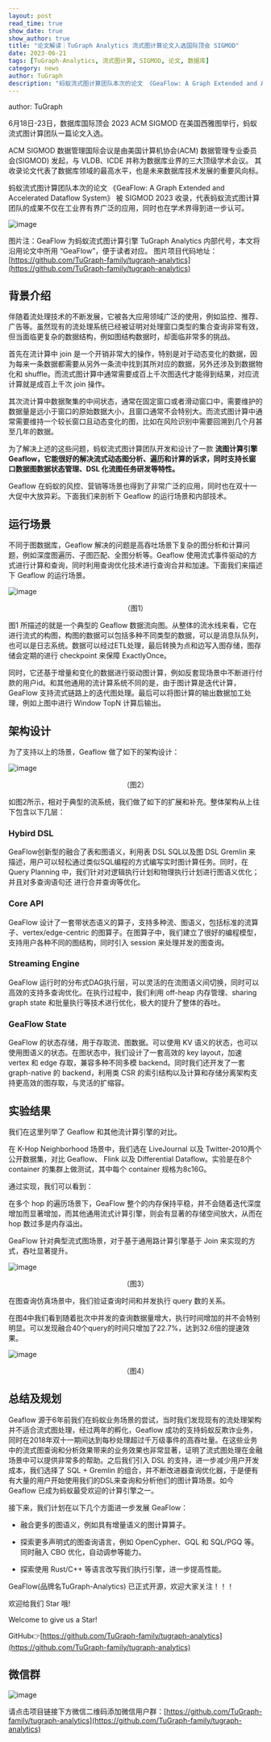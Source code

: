 ```yaml
---
layout: post
read_time: true
show_date: true
show_author: true
title: "论文解读｜TuGraph Analytics 流式图计算论文入选国际顶会 SIGMOD"
date: 2023-06-21
tags: [TuGraph-Analytics, 流式图计算, SIGMOD, 论文, 数据库]
category: news
author: TuGraph
description: "蚂蚁流式图计算团队本次的论文 《GeaFlow: A Graph Extended and Accelerated Dataflow System》 被 SIGMOD 2023 收录，代表蚂蚁流式图计算团队的成果不仅在工业界有界广泛的应用，同时也在学术界得到进一步认可。"
---
```

author: TuGraph

6月18日-23日，数据库国际顶会 2023 ACM SIGMOD 在美国西雅图举行，蚂蚁流式图计算团队一篇论文入选。

ACM SIGMOD 数据管理国际会议是由美国计算机协会(ACM) 数据管理专业委员会(SIGMOD) 发起，与 VLDB、ICDE 并称为数据库业界的三大顶级学术会议。
其收录论文代表了数据库领域的最高水平，也是未来数据库技术发展的重要风向标。

蚂蚁流式图计算团队本次的论文 《GeaFlow: A Graph Extended and Accelerated Dataflow System》 被 SIGMOD 2023 收录，代表蚂蚁流式图计算团队的成果不仅在工业界有界广泛的应用，同时也在学术界得到进一步认可。

![image](../../../../assets/images/posts/20230621/tu1.png)

图片注：GeaFlow 为蚂蚁流式图计算引擎 TuGraph Analytics 内部代号，本文将沿用论文中所用 “GeaFlow”，便于读者对应。
图片项目代码地址：[https://github.com/TuGraph-family/tugraph-analytics](https://github.com/TuGraph-family/tugraph-analytics)

## 背景介绍

伴随着流处理技术的不断发展，它被各大应用领域广泛的使用，例如监控、推荐、广告等。虽然现有的流处理系统已经被证明对处理窗口类型的集合查询非常有效，但当面临更复杂的数据结构，例如图结构数据时，却面临非常多的挑战。

首先在流计算中 join 是一个开销非常大的操作，特别是对于动态变化的数据，因为每来一条数据都需要从另外一条流中找到其所对应的数据，另外还涉及到数据物化和 shuffle。而流式图计算中通常需要成百上千次图迭代才能得到结果，对应流计算就是成百上千次 join 操作。

其次流计算中数据聚集的中间状态，通常在固定窗口或者滑动窗口中，需要维护的数据量是远小于窗口的原始数据大小，且窗口通常不会特别大。而流式图计算中通常需要维持一个较长窗口且动态变化的图，比如在风险识别中需要回溯到几个月甚至几年的数据。

为了解决上述的这些问题，蚂蚁流式图计算团队开发和设计了一款
**流图计算引擎 Geaflow，它能很好的解决流式动态图分析、遍历和计算的诉求，同时支持长窗口数据图数据状态管理、DSL 化流图任务研发等特性。**

Geaflow 在蚂蚁的风控、营销等场景也得到了非常广泛的应用，同时也在双十一大促中大放异彩。下面我们来剖析下 Geaflow 的运行场景和内部技术。

## 运行场景

不同于图数据库，Geaflow 解决的问题是高吞吐场景下复杂的图分析和计算问题，例如深度图遍历、子图匹配、全图分析等。Geaflow 使用流式事件驱动的方式进行计算和查询，同时利用查询优化技术进行查询合并和加速。下面我们来描述下 Geaflow 的运行场景。

![image](../../../../assets/images/posts/20230621/tu2.png)

<center>（图1）</center>

图1 所描述的就是一个典型的 Geaflow 数据流向图。从整体的流水线来看，它在进行流式的构图，构图的数据可以包括多种不同类型的数据，可以是消息队队列，也可以是日志系统。数据可以经过ETL处理，最后转换为点和边写入图存储，图存储会定期的进行 checkpoint 来保障 ExactlyOnce。

同时，它还基于增量和变化的数据进行驱动图计算，例如反套现场景中不断进行付款的用户id。和其他通用的流计算系统不同的是，由于图计算是迭代计算，GeaFlow 支持流式链路上的迭代图处理。最后可以将图计算的输出数据加工处理，例如上图中进行 Window TopN 计算后输出。

## 架构设计

为了支持以上的场景，Geaflow 做了如下的架构设计：

![image](../../../../assets/images/posts/20230621/tu3.png)

<center>（图2）</center>

如图2所示，相对于典型的流系统，我们做了如下的扩展和补充。整体架构从上往下包含以下几层：

### Hybird DSL
GeaFlow创新型的融合了表和图语义，利用表 DSL SQL以及图 DSL Gremlin 来描述，用户可以轻松通过类似SQL编程的方式编写实时图计算任务。同时，在 Query Planning 中，我们针对对逻辑执行计划和物理执行计划进行图语义优化；并且对多查询语句还 进行合并查询等优化。

### Core API
GeaFlow 设计了一套带状态语义的算子，支持多种流、图语义，包括标准的流算子、vertex/edge-centric 的图算子。在图算子中，我们建立了很好的编程模型，支持用户各种不同的图结构，同时引入 session 来处理并发的图查询。

### Streaming Engine
GeaFlow 运行时的分布式DAG执行层，可以灵活的在流图语义间切换，同时可以高效的支持多查询优化。在执行过程中，我们利用 off-heap 内存管理、sharing graph state 和批量执行等技术进行优化，极大的提升了整体的吞吐。

### GeaFlow State
GeaFlow 的状态存储，用于存取流、图数据。可以使用 KV 语义的状态，也可以使用图语义的状态。在图状态中，我们设计了一套高效的 key layout，加速 vertex 和 edge 存取，兼容多种不同多模 backend。同时我们还开发了一套 graph-native 的 backend，利用类 CSR 的索引结构以及计算和存储分离架构支持更高效的图存取，与灵活的扩缩容。



## 实验结果


我们在这里列举了 Geaflow 和其他流计算引擎的对比。

在 K-Hop Neighborhood 场景中，我们选在 LiveJournal 以及 Twitter-2010两个公开数据集，对比 Geaflow、 Flink 以及 Differential Dataflow。实验是在8个 container 的集群上做测试，其中每个 container 规格为8c16G。

通过实现，我们可以看到：

在多个 hop 的遍历场景下，GeaFlow 整个的内存保持平稳，并不会随着迭代深度增加而显著增加，而其他通用流式计算引擎，则会有显著的存储空间放大，从而在 hop 数过多是内存溢出。

GeaFlow 针对典型流式图场景，对于基于通用路计算引擎基于 Join 来实现的方式，吞吐显著提升。

![image](../../../../assets/images/posts/20230621/tu4.png)


<center>（图3）</center>

在图查询仿真场景中，我们验证查询时间和并发执行 query 数的关系。

在图4中我们看到随着批次中并发的查询数据量增大，执行时间增加的并不会特别明显。可以发现融合40个query的时间只增加了22.7%，达到32.6倍的提速效果。

![image](../../../../assets/images/posts/20230621/tu5.png)


<center>（图4）</center>



## 总结及规划

Geaflow 源于6年前我们在蚂蚁业务场景的尝试，当时我们发现现有的流处理架构并不适合流式图处理，经过两年的孵化，Geaflow 成功的支持蚂蚁反欺诈业务，同时在2018年双十一期间达到每秒处理超过千万级事件的高吞吐量。在这些业务中的流式图查询和分析效果带来的业务效果也非常显著，证明了流式图处理在金融场景中可以提供非常多的帮助。之后我们引入 DSL 的支持，进一步减少用户开发成本，我们选择了 SQL + Gremlin 的组合，并不断改进器查询优化器，于是便有有大量的用户开始使用我们的DSL来查询和分析他们的图计算场景。如今 Geaflow 已成为蚂蚁最受欢迎的计算引擎之一。

接下来，我们计划在以下几个方面进一步发展 GeaFlow：

* 融合更多的图语义，例如具有增量语义的图计算算子。

* 探索更多声明式的图查询语言，例如 OpenCypher、GQL 和 SQL/PGQ 等。同时融入 CBO 优化，自动调参等能力。

* 探索使用 Rust/C++ 等语言改写我们执行引擎，进一步提高性能。


GeaFlow(品牌名TuGraph-Analytics) 已正式开源，欢迎大家关注！！！

欢迎给我们 Star 哦!

Welcome to give us a Star!

GitHub👉[https://github.com/TuGraph-family/tugraph-analytics](https://github.com/TuGraph-family/tugraph-analytics)

## 微信群
![image](../../../../assets/images/wechat.png)

请点击项目链接下方微信二维码添加微信用户群：[https://github.com/TuGraph-family/tugraph-analytics](https://github.com/TuGraph-family/tugraph-analytics)




